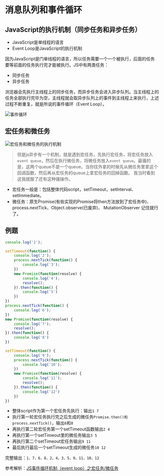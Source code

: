 # 消息队列和事件循环

## JavaScript的执行机制（同步任务和异步任务）

- JavaScript是单线程的语言
- Event Loop是JavaScript的执行机制

因为JavaScript是门单线程的语言，所以任务需要一个一个被执行，后面的任务要等前面的任务执行完才能被执行。JS中有两类任务：
- 同步任务
- 异步任务

浏览器会先执行主线程上的同步任务，而异步任务会进入异步队列。当主线程上的任务全部执行完毕为空，主线程就会取异步队列上的事件到主线程上来执行，上述过程不断重复，就是所说的事件循环（Event Loop）。

![事件循环](https://p1-jj.byteimg.com/tos-cn-i-t2oaga2asx/gold-user-assets/2018/7/14/164974fb89da87c5~tplv-t2oaga2asx-zoom-in-crop-mark:3024:0:0:0.awebp)

## 宏任务和微任务

![宏任务和微任务的执行机制](https://p1-jj.byteimg.com/tos-cn-i-t2oaga2asx/gold-user-assets/2018/7/14/164974fa4b42e4af~tplv-t2oaga2asx-zoom-in-crop-mark:3024:0:0:0.awebp)

> 但是js异步有一个机制，就是遇到宏任务，先执行宏任务，将宏任务放入`event queue`，然后在执行微任务，将微任务放入`event queue`。最骚的是，这两个queue不是一个queue。当你往外拿的时候先从微任务里拿这个回调函数，然后再从宏任务的queue上拿宏任务的回掉函数。 我当时看到这我就服了还有这种骚操作。

- 宏任务一般是：包括整体代码script，setTimeout，setInterval、setImmediate。
- 微任务：原生Promise(有些实现的Promise将then方法放到了宏任务中)、process.nextTick、Object.observe(已废弃)、 MutationObserver
记住就行了。


## 例题

```JavaScript
console.log('1');

setTimeout(function() {
    console.log('2');
    process.nextTick(function() {
        console.log('3');
    })
    new Promise(function(resolve) {
        console.log('4');
        resolve();
    }).then(function() {
        console.log('5')
    })
})
process.nextTick(function() {
    console.log('6');
})
new Promise(function(resolve) {
    console.log('7');
    resolve();
}).then(function() {
    console.log('8')
})

setTimeout(function() {
    console.log('9');
    process.nextTick(function() {
        console.log('10');
    })
    new Promise(function(resolve) {
        console.log('11');
        resolve();
    }).then(function() {
        console.log('12')
    })
})
```

- 整体script作为第一个宏任务先执行：输出`1 7`
- 执行第一轮宏任务执行完之后生成的微任务`Promise.then()和process.nextTick()`，输出`6`和`8`
- 再执行第二轮宏任务第一个setTimeout函数输出`2 4`
- 再执行第一个setTimeout里的微任务输出`3 5`
- 再执行第二个setTimeout宏任务输出`9 11`
- 最后执行最后一个setTimeout生成的微任务`10 12`

完整输出：`1，7，6，8，2，4，3，5，9，11，10，12`



参考解析：[JS事件循环机制（event loop）之宏任务/微任务](https://juejin.cn/post/6844903638238756878)
